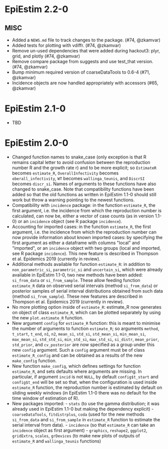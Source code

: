 # EpiEstim 2.2-0

## MISC

* Added a `NEWS.md` file to track changes to the package. (#74, @zkamvar)
* Added tests for plotting with vdiffr. (#74, @zkamvar)
* Remove un-used dependencies that were added during hackout3: plyr, grid, 
  and plotly (#74, @zkamvar)
* Remove compare package from suggests and use test_that version. (#74, @zkamvar)
* Bump minimum required version of coarseDataTools to 0.6-4 (#71, @zkamvar)
* Incidence objects are now handled appropriately with accessors (#65, @zkamvar)

# EpiEstim 2.1-0

* TBD

# EpiEstim 2.0-0

* Changed function names to snake_case (only exception is that R remains capital letter to avoid confusion between the reproduction number R and the growth rate r) and to be more explicit; so `EstimateR` becomes `estimate_R`, `OverallInfectivity` becomes `oberall_infectivity`, `WT` becomes `wallinga_teunis`, and `DiscrSI` becomes `discr_si`. Names of arguments to these functions have also changed to snake_case. Note that compatibility functions have been added so that the old functions as written in EpiEstim 1.1-0 should still work but throw a warning pointing to the newest functions. 
* Compatibility with `incidence` package: in the function `estimate_R`, the first argument, i.e. the incidence from which the reproduction number is calculated, can now be, either a vector of case counts (as in version 1.1-0) or an `incidence` object (see R package `incidence`).
* Accounting for imported cases: in the function `estimate_R`, the first argument, i.e. the incidence from which the reproduction number can now provide information about known imported cases: by specifying the first argument as either a dataframe with columns "local" and "imported", or an `incidence` object with two groups (local and imported, see R package `incidence`). This new feature is described in Thompson et al. Epidemics 2019 (currently in review).
* Additional methods available for function `estimate_R`: in addition to `non_parametric_si`, `parametric_si` and `uncertain_si`, which were already available in EpiEstim 1.1-0, two new methods have been added: `si_from_data` or `si_from_sample`. These allow feeding function `estimate_R` data on observed serial intervals (method `si_from_data`) or posterior samples of serial interval distributions obtained from such data (method `si_from_sample`). These new features are described in Thompson et al. Epidemics 2019 (currently in review).
* No more plotting option inside of `estimate_R`: estimate_R now generates on object of class `estimate_R`, which can be plotted separately by using the new `plot.estimate_R` function. 
* New argument `config` for `estimate_R` function: this is meant to minimise the number of arguments to function `estimate_R`; so arguments `method`, `t_start`, `t_end`, `n1`, `n2`, `mean_si`, `std_si`, `std_mean_si`, `min_mean_si`, `max_mean_si`, `std_std_si`, `min_std_si`, `max_std_si`, `si_distr`, `mean_prior`, `std_prior`, and `cv_posterior` are now specified as a group under this new `config` argument. Such a `config` argument must be of class `estimate_R_config` and can be obtained as a results of the new `make_config` function. 
* New function `make_config`, which defines settings for function `estimate_R`, and sets defaults where arguments are missing. In particular, if argument `incid` is not `NULL`, by default `config$t_start` and `config$t_end` will be set so that, when the configuration is used inside `estimate_R` function, the reproduction number is estimated by default on sliding weekly windows (in EpiEstim 1.1-0 there was no default for the time window of estimation of R).
* New packages imported: 
      - `stats` (to use the gamma distribution; it was already used in EpiEstim 1.1-0 but making the dependency explicit)
      - `coarseDataTools`, `fitdistrplus`, `coda` (used for the new methods `si_from_data` and `si_from_sample` in `estimate_R` function to estimate the serial interval from data). 
      - `incidence` (so that `estimate_R` can take an `incidence` object as first argument)
      - `graphics`, `reshape2`, `ggplot2`, `gridExtra`, `scales`, `grDevices` (to make new plots of outputs of `estimate_R` and `wallinga_teunis` functions)
      